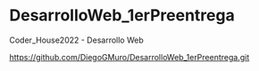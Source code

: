 # DesarrolloWeb_1erPreentrega
Coder_House2022 - Desarrollo Web

https://github.com/DiegoGMuro/DesarrolloWeb_1erPreentrega.git

